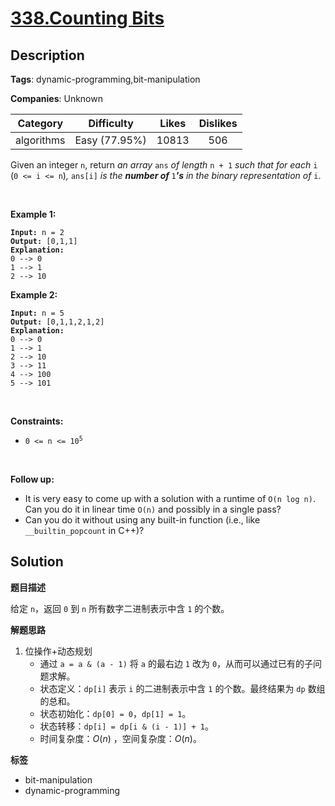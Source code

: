 # [338.Counting Bits](https://leetcode.com/problems/counting-bits/description/)

## Description

**Tags**: dynamic-programming,bit-manipulation

**Companies**: Unknown

|  Category  |  Difficulty   | Likes | Dislikes |
| :--------: | :-----------: | :---: | :------: |
| algorithms | Easy (77.95%) | 10813 |   506    |

<p>Given an integer <code>n</code>, return <em>an array </em><code>ans</code><em> of length </em><code>n + 1</code><em> such that for each </em><code>i</code><em> </em>(<code>0 &lt;= i &lt;= n</code>)<em>, </em><code>ans[i]</code><em> is the <strong>number of </strong></em><code>1</code><em><strong>&#39;s</strong> in the binary representation of </em><code>i</code>.</p>
<p>&nbsp;</p>
<p><strong class="example">Example 1:</strong></p>
<pre><code><strong>Input:</strong> n = 2
<strong>Output:</strong> [0,1,1]
<strong>Explanation:</strong>
0 --&gt; 0
1 --&gt; 1
2 --&gt; 10</code></pre>
<p><strong class="example">Example 2:</strong></p>
<pre><code><strong>Input:</strong> n = 5
<strong>Output:</strong> [0,1,1,2,1,2]
<strong>Explanation:</strong>
0 --&gt; 0
1 --&gt; 1
2 --&gt; 10
3 --&gt; 11
4 --&gt; 100
5 --&gt; 101</code></pre>
<p>&nbsp;</p>
<p><strong>Constraints:</strong></p>
<ul>
  <li><code>0 &lt;= n &lt;= 10<sup>5</sup></code></li>
</ul>
<p>&nbsp;</p>
<p><strong>Follow up:</strong></p>
<ul>
  <li>It is very easy to come up with a solution with a runtime of <code>O(n log n)</code>. Can you do it in linear time <code>O(n)</code> and possibly in a single pass?</li>
  <li>Can you do it without using any built-in function (i.e., like <code>__builtin_popcount</code> in C++)?</li>
</ul>

## Solution

**题目描述**

给定 `n`，返回 `0` 到 `n` 所有数字二进制表示中含 `1` 的个数。

**解题思路**

1. 位操作+动态规划
   - 通过 `a = a & (a - 1)` 将 `a` 的最右边 `1` 改为 `0`，从而可以通过已有的子问题求解。
   - 状态定义：`dp[i]` 表示 `i` 的二进制表示中含 `1` 的个数。最终结果为 `dp` 数组的总和。
   - 状态初始化：`dp[0] = 0`，`dp[1] = 1`。
   - 状态转移：`dp[i] = dp[i & (i - 1)] + 1`。
   - 时间复杂度：$O(n)$ ，空间复杂度：$O(n)$。

**标签**

- bit-manipulation
- dynamic-programming

